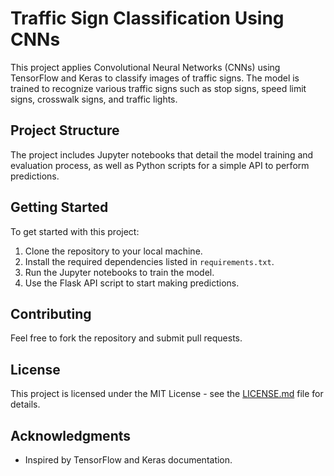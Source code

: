 

# Traffic Sign Classification Using CNNs

This project applies Convolutional Neural Networks (CNNs) using TensorFlow and Keras to classify images of traffic signs. The model is trained to recognize various traffic signs such as stop signs, speed limit signs, crosswalk signs, and traffic lights.

## Project Structure

The project includes Jupyter notebooks that detail the model training and evaluation process, as well as Python scripts for a simple API to perform predictions.

## Getting Started

To get started with this project:

1. Clone the repository to your local machine.
2. Install the required dependencies listed in `requirements.txt`.
3. Run the Jupyter notebooks to train the model.
4. Use the Flask API script to start making predictions.

## Contributing

Feel free to fork the repository and submit pull requests.

## License

This project is licensed under the MIT License - see the [LICENSE.md](LICENSE) file for details.

## Acknowledgments


* Inspired by TensorFlow and Keras documentation.
